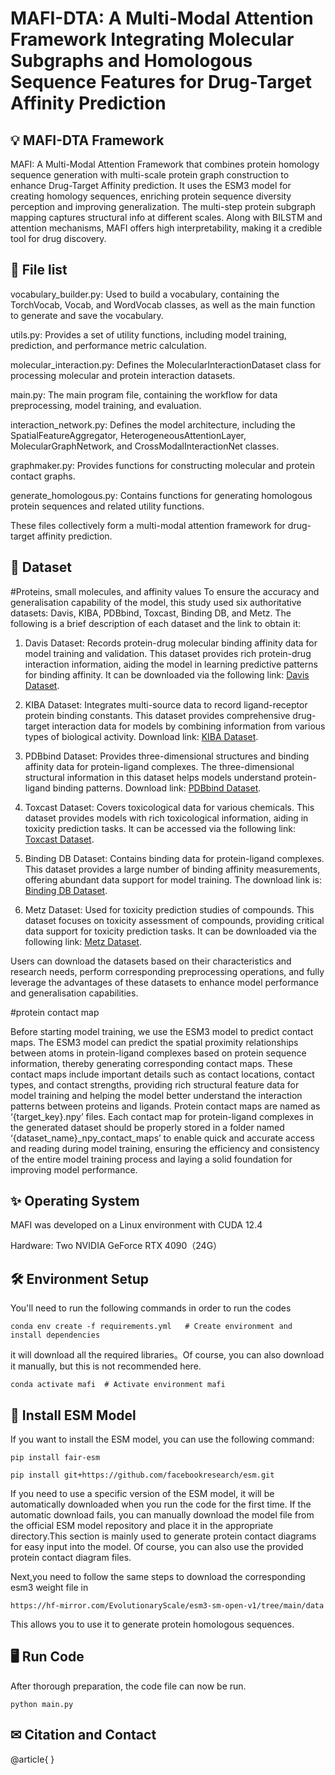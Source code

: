 # MAFI-DTA: A Multi-Modal Attention Framework Integrating Molecular Subgraphs and Homologous Sequence Features for Drug-Target Affinity Prediction


## 💡 MAFI-DTA Framework
MAFI: A Multi-Modal Attention Framework that combines protein homology sequence generation with multi-scale protein graph construction to enhance Drug-Target Affinity prediction. It uses the ESM3 model for creating homology sequences, enriching protein sequence diversity perception and improving generalization. The multi-step protein subgraph mapping captures structural info at different scales. Along with BILSTM and attention mechanisms, MAFI offers high interpretability, making it a credible tool for drug discovery.



 
## 🧠 File list
vocabulary_builder.py: Used to build a vocabulary, containing the TorchVocab, Vocab, and WordVocab classes, as well as the main function to generate and save the vocabulary.

utils.py: Provides a set of utility functions, including model training, prediction, and performance metric calculation.

molecular_interaction.py: Defines the MolecularInteractionDataset class for processing molecular and protein interaction datasets.

main.py: The main program file, containing the workflow for data preprocessing, model training, and evaluation.

interaction_network.py: Defines the model architecture, including the SpatialFeatureAggregator, HeterogeneousAttentionLayer, MolecularGraphNetwork, and CrossModalInteractionNet classes.

graphmaker.py: Provides functions for constructing molecular and protein contact graphs.

generate_homologous.py: Contains functions for generating homologous protein sequences and related utility functions.

These files collectively form a multi-modal attention framework for drug-target affinity prediction.


## 📁 Dataset

#Proteins, small molecules, and affinity values
To ensure the accuracy and generalisation capability of the model, this study used six authoritative datasets: Davis, KIBA, PDBbind, Toxcast, Binding DB, and Metz. The following is a brief description of each dataset and the link to obtain it:

1. Davis Dataset: Records protein-drug molecular binding affinity data for model training and validation. This dataset provides rich protein-drug interaction information, aiding the model in learning predictive patterns for binding affinity. It can be downloaded via the following link: [Davis Dataset](https://davischallenge.org/).

2. KIBA Dataset: Integrates multi-source data to record ligand-receptor protein binding constants. This dataset provides comprehensive drug-target interaction data for models by combining information from various types of biological activity. Download link: [KIBA Dataset](https://paperswithcode.com/dataset/kiba).

3. PDBbind Dataset: Provides three-dimensional structures and binding affinity data for protein-ligand complexes. The three-dimensional structural information in this dataset helps models understand protein-ligand binding patterns. Download link: [PDBbind Dataset](https://www.bindingdb.org/bind/).

4. Toxcast Dataset: Covers toxicological data for various chemicals. This dataset provides models with rich toxicological information, aiding in toxicity prediction tasks. It can be accessed via the following link: [Toxcast Dataset](https://www.epa.gov/chemical-research).

5. Binding DB Dataset: Contains binding data for protein-ligand complexes. This dataset provides a large number of binding affinity measurements, offering abundant data support for model training. The download link is: [Binding DB Dataset](https://www.bindingdb.org/rwd/bind/index.jsp).

6. Metz Dataset: Used for toxicity prediction studies of compounds. This dataset focuses on toxicity assessment of compounds, providing critical data support for toxicity prediction tasks. It can be downloaded via the following link: [Metz Dataset](https://www.selectdataset.com/dataset/).

Users can download the datasets based on their characteristics and research needs, perform corresponding preprocessing operations, and fully leverage the advantages of these datasets to enhance model performance and generalisation capabilities.

#protein contact map

Before starting model training, we use the ESM3 model to predict contact maps. The ESM3 model can predict the spatial proximity relationships between atoms in protein-ligand complexes based on protein sequence information, thereby generating corresponding contact maps. These contact maps include important details such as contact locations, contact types, and contact strengths, providing rich structural feature data for model training and helping the model better understand the interaction patterns between proteins and ligands.
Protein contact maps are named as ‘{target_key}.npy’ files. Each contact map for protein-ligand complexes in the generated dataset should be properly stored in a folder named ‘{dataset_name}_npy_contact_maps’ to enable quick and accurate access and reading during model training, ensuring the efficiency and consistency of the entire model training process and laying a solid foundation for improving model performance.

## ✨ Operating System
MAFI was developed on a Linux environment with CUDA 12.4

Hardware: Two NVIDIA GeForce RTX 4090（24G）

## 🛠️ Environment Setup
You'll need to run the following commands in order to run the codes
```
conda env create -f requirements.yml   # Create environment and install dependencies
```
it will download all the required libraries。Of course, you can also download it manually, but this is not recommended here.
```
conda activate mafi  # Activate environment mafi
```

## 🔗 Install ESM Model

If you want to install the ESM model, you can use the following command:

```
pip install fair-esm
```

```
pip install git+https://github.com/facebookresearch/esm.git
```

If you need to use a specific version of the ESM model, it will be automatically downloaded when you run the code for the first time. If the automatic download fails, you can manually download the model file from the official ESM model repository and place it in the appropriate directory.This section is mainly used to generate protein contact diagrams for easy input into the model. Of course, you can also use the provided protein contact diagram files.

Next,you need to follow the same steps to download the corresponding esm3 weight file in 

```
https://hf-mirror.com/EvolutionaryScale/esm3-sm-open-v1/tree/main/data
```
This allows you to use it to generate protein homologous sequences.


## 🖥️ Run Code
After thorough preparation, the code file can now be run.
```
python main.py 
```

## ✉ Citation and  Contact
@article{
}
